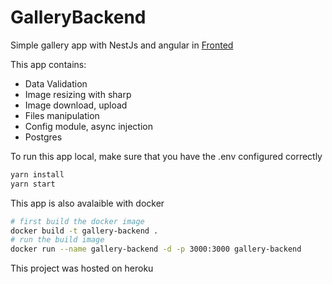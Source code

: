 # GalleryBackend

Simple gallery app with NestJs and angular in [Fronted](https://github.com/gary94746/gallery-angular)

This app contains:
- Data Validation
- Image resizing with sharp
- Image download, upload
- Files manipulation
- Config module, async injection
- Postgres

To run this app local, make sure that you have the .env configured correctly
``` bash
yarn install
yarn start
```

This app is also avalaible with docker
```bash
# first build the docker image
docker build -t gallery-backend .
# run the build image
docker run --name gallery-backend -d -p 3000:3000 gallery-backend
```

This project was hosted on heroku
